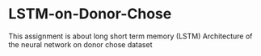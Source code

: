 # LSTM-on-Donor-Chose
This assignment is about long short term memory (LSTM) Architecture of the neural network on donor chose dataset
